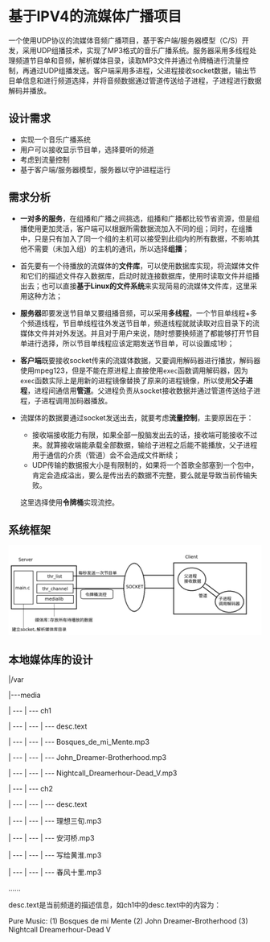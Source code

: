 # 基于IPV4的流媒体广播项目

一个使用UDP协议的流媒体音频广播项目，基于客户端/服务器模型（C/S）开发，采用UDP组播技术，实现了MP3格式的音乐广播系统。服务器采用多线程处理频道节目单和音频，解析媒体目录，读取MP3文件并通过令牌桶进行流量控制，再通过UDP组播发送。客户端采用多进程，父进程接收socket数据，输出节目单信息和进行频道选择，并将音频数据通过管道传送给子进程，子进程进行数据解码并播放。



## 设计需求

* 实现一个音乐广播系统
* 用户可以接收显示节目单，选择要听的频道
* 考虑到流量控制
* 基于客户端/服务器模型，服务器以守护进程运行



## 需求分析

* **一对多的服务**，在组播和广播之间挑选，组播和广播都比较节省资源，但是组播使用更加灵活，客户端可以根据所需数据流加入不同的组；同时，在组播中，只是只有加入了同一个组的主机可以接受到此组内的所有数据，不影响其他不需要（未加入组）的主机的通讯，所以选择**组播**；

* 首先要有一个待播放的流媒体的**文件库**，可以使用数据库实现，将流媒体文件和它们的描述文件存入数据库，启动时就连接数据库，使用时读取文件并组播出去；也可以直接**基于Linux的文件系统**来实现简易的流媒体文件库，这里采用这种方法；

* **服务器**即要发送节目单又要组播音频，可以采用**多线程**，一个节目单线程+多个频道线程，节目单线程往外发送节目单，频道线程就就读取对应目录下的流媒体文件并对外发送。并且对于用户来说，随时想要换频道了都能够打开节目单进行选择，所以节目单线程应该定期发送节目单，可以设置成1秒；

* **客户端**既要接收socket传来的流媒体数据，又要调用解码器进行播放，解码器使用mpeg123，但是不能在原进程上直接使用`exec`函数调用解码器，因为`exec`函数实际上是用新的进程镜像替换了原来的进程镜像，所以使用**父子进程**，进程间通信用**管道**。父进程负责从socket接收数据并通过管道传送给子进程，子进程调用加码器播放。

* 流媒体的数据要通过socket发送出去，就要考虑**流量控制**，主要原因在于：

  * 接收端接收能力有限，如果全部一股脑发出去的话，接收端可能接收不过来。就算接收端能承载全部数据，输给子进程之后能不能播放，父子进程用于通信的介质（管道）会不会造成文件断续；
  * UDP传输的数据报大小是有限制的，如果将一个首歌全部塞到一个包中，肯定会造成溢出，要么是传出去的数据不完整，要么就是导致当前传输失败。

  这里选择使用**令牌桶**实现流控。



## 系统框架

![iamge](https://github.com/qinmuran/StreamingMediaBroadcast/blob/master/%E9%A1%B9%E7%9B%AE%E6%A1%86%E6%9E%B6.png)



## 本地媒体库的设计

|/var

|---media

| --- | --- ch1

| --- | --- | --- desc.text

| --- | --- | --- Bosques_de_mi_Mente.mp3

| --- | --- | --- John_Dreamer-Brotherhood.mp3

| --- | --- | --- Nightcall_Dreamerhour-Dead_V.mp3

| --- | --- ch2

| --- | --- | --- desc.text

| --- | --- | --- 理想三旬.mp3

| --- | --- | --- 安河桥.mp3

| --- | --- | --- 写给黄淮.mp3

| --- | --- | --- 春风十里.mp3

......



desc.text是当前频道的描述信息，如ch1中的desc.text中的内容为：

Pure Music:
(1) Bosques de mi Mente
(2) John Dreamer-Brotherhood
(3) Nightcall Dreamerhour-Dead V

